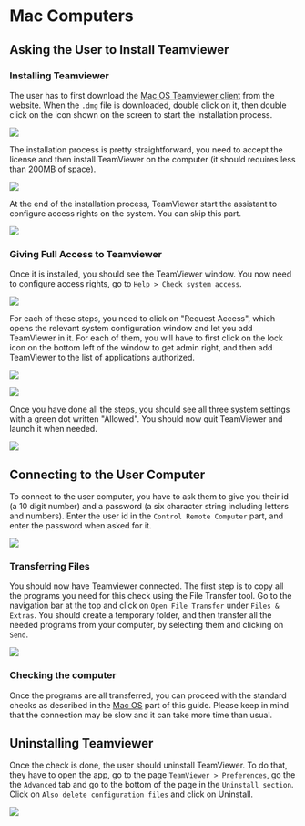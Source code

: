 # Mac Computers

## Asking the User to Install Teamviewer

### Installing Teamviewer

The user has to first download the [Mac OS Teamviewer client](https://www.teamviewer.com/en/download/mac-os/) from the website. When the `.dmg` file is downloaded, double click on it, then double click on the icon shown on the screen to start the Installation process.

![](../.gitbook/assets/tv\_icon.png)

The installation process is pretty straightforward, you need to accept the license and then install TeamViewer on the computer (it should requires less than 200MB of space).

![](../.gitbook/assets/tv\_install.png)

At the end of the installation process, TeamViewer start the assistant to configure access rights on the system. You can skip this part.

![](../.gitbook/assets/tv\_install2.png)

### Giving Full Access to Teamviewer

Once it is installed, you should see the TeamViewer window. You now need to configure access rights, go to `Help > Check system access`.

![](../.gitbook/assets/tv\_system.png)

For each of these steps, you need to click on "Request Access", which opens the relevant system configuration window and let you add TeamViewer in it. For each of them, you will have to first click on the lock icon on the bottom left of the window to get admin right, and then add TeamViewer to the list of applications authorized.

![](../.gitbook/assets/tv\_system2.png)

![](../.gitbook/assets/tv\_system3.png)

Once you have done all the steps, you should see all three system settings with a green dot written "Allowed". You should now quit TeamViewer and launch it when needed.

![](../.gitbook/assets/tv\_system4.png)

## Connecting to the User Computer

To connect to the user computer, you have to ask them to give you their id (a 10 digit number) and a password (a six character string including letters and numbers). Enter the user id in the `Control Remote Computer` part, and enter the password when asked for it.

![](../.gitbook/assets/tv\_connect.png)

### Transferring Files

You should now have Teamviewer connected. The first step is to copy all the programs you need for this check using the File Transfer tool. Go to the navigation bar at the top and click on `Open File Transfer` under `Files & Extras`. You should create a temporary folder, and then transfer all the needed programs from your computer, by selecting them and clicking on `Send`.

![](../.gitbook/assets/tv\_transfer.png)

### Checking the computer

Once the programs are all transferred, you can proceed with the standard checks as described in the [Mac OS](mac.md) part of this guide. Please keep in mind that the connection may be slow and it can take more time than usual.

## Uninstalling Teamviewer

Once the check is done, the user should uninstall TeamViewer. To do that, they have to open the app, go to the page `TeamViewer > Preferences`, go the the `Advanced` tab and go to the bottom of the page in the `Uninstall section`. Click on `Also delete configuration files` and click on Uninstall.

![](../.gitbook/assets/tv\_uninstall.png)
